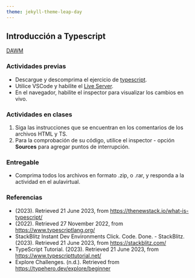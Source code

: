 ```yaml
---
theme: jekyll-theme-leap-day
---
```


## Introducción a Typescript

[DAWM](/DAWM/)

### Actividades previas

* Descargue y descomprima el ejercicio de [typescript](/DAWM/ejercicios/typescript.zip). 
* Utilice VSCode y habilite el [Live Server](https://www.geeksforgeeks.org/how-to-enable-live-server-on-visual-studio-code/).
* En el navegador, habilite el inspector para visualizar los cambios en vivo.

### Actividades en clases

1. Siga las instrucciones que se encuentran en los comentarios de los archivos HTML y TS.
2. Para la comprobación de su código, utilice el inspector - opción **Sources** para agregar puntos de interrupción.

### Entregable

* Comprima todos los archivos en formato .zip, o .rar, y responda a la actividad en el aulavirtual.

### Referencias

* (2023). Retrieved 21 June 2023, from https://thenewstack.io/what-is-typescript/
* (2022). Retrieved 27 November 2022, from https://www.typescriptlang.org/
* StackBlitz Instant Dev Environments Click. Code. Done. - StackBlitz. (2023). Retrieved 21 June 2023, from https://stackblitz.com/
* TypeScript Tutorial. (2023). Retrieved 21 June 2023, from https://www.typescripttutorial.net/
* Explore Challenges. (n.d.). Retrieved from https://typehero.dev/explore/beginner